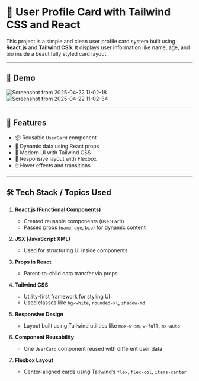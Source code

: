 # 🧾 User Profile Card with Tailwind CSS and React

This project is a simple and clean user profile card system built using **React.js** and **Tailwind CSS**. It displays user information like name, age, and bio inside a beautifully styled card layout.

---

## 📸 Demo
![Screenshot from 2025-04-22 11-02-18](https://github.com/user-attachments/assets/eb3b3c0e-91df-48bc-9c96-0bb52f5be163)
![Screenshot from 2025-04-22 11-02-34](https://github.com/user-attachments/assets/4eb4a89d-875e-48db-b747-34558e613e2a)



---

## 🚀 Features

- 📦 Reusable `UserCard` component
- 🧠 Dynamic data using React props
- 🎨 Modern UI with Tailwind CSS
- 📱 Responsive layout with Flexbox
- 🖱️ Hover effects and transitions

---

## 🛠️ Tech Stack / Topics Used

1. **React.js (Functional Components)**  
   - Created reusable components (`UserCard`)  
   - Passed props (`name`, `age`, `bio`) for dynamic content

2. **JSX (JavaScript XML)**  
   - Used for structuring UI inside components

3. **Props in React**  
   - Parent-to-child data transfer via props

4. **Tailwind CSS**  
   - Utility-first framework for styling UI  
   - Used classes like `bg-white`, `rounded-xl`, `shadow-md`

5. **Responsive Design**  
   - Layout built using Tailwind utilities like `max-w-sm`, `w-full`, `mx-auto`

6. **Component Reusability**  
   - One `UserCard` component reused with different user data

7. **Flexbox Layout**  
   - Center-aligned cards using Tailwind’s `flex`, `flex-col`, `items-center`



